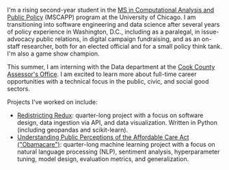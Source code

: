 I'm a rising second-year student in the <a href=https://capp.cs.uchicago.edu>MS in Computational Analysis and Public Policy</a> (MSCAPP) program at the University of Chicago. I am transitioning into software engineering and data science after several years of policy experience in Washington, D.C., including as a paralegal, in issue-advocacy public relations, in digital campaign fundraising, and as an on-staff researcher, both for an elected official and for a small policy think tank. I'm also a game show champion.

This summer, I am interning with the Data department at the <a href=https://www.cookcountyassessor.com>Cook County Assessor's Office</a>. I am excited to learn more about full-time career opportunities with a technical focus in the public, civic, and social good sectors.

Projects I've worked on include:
<ul>
  <li><a href=https://github.com/uchicago-capp122-winter23/30122-project-redistricting-redux>Redistricting Redux</a>: quarter-long project with a focus on software design, data ingestion via API, and data visualization. Written in Python (including geopandas and scikit-learn).</li>
  <li><a href=https://github.com/necabotheking/ml-affordable-care-act>Understanding Public Perceptions of the Affordable Care Act ("Obamacare")</a>: quarter-long machine learning project with a focus on natural language processing (NLP), sentiment analysis, hyperparameter tuning, model design, evaluation metrics, and generalization.</li>
</ul>
  

